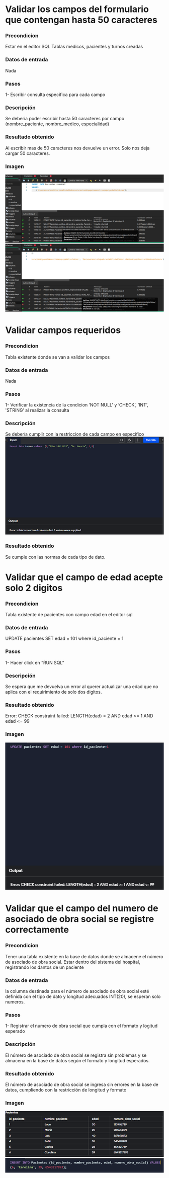 # Validar los campos del formulario que contengan hasta 50 caracteres

### Precondicion
Estar en el editor SQL
Tablas medicos, pacientes y turnos creadas

### Datos de entrada
Nada

### Pasos
1- Escribir  consulta especifica para cada campo

### Descripción
Se deberia poder escribir hasta 50 caracteres por campo (nombre_paciente, nombre_medico, especialidad)

### Resultado obtenido
Al escribir mas de 50 caracteres nos devuelve un error. Solo nos deja cargar 50 caracteres.
### Imagen
![Pacientes](/casosDePrueba/images/Pacientes1.png)
![Especialidad](/casosDePrueba/images/especialidad-nombre.png)


# Validar campos requeridos

### Precondicion
Tabla existente donde se van a validar los campos

### Datos de entrada
Nada

### Pasos
1- Verificar la existencia de la condicion ‘NOT NULL' y ‘CHECK’, ‘INT’, 'STRING’ al realizar la consulta

### Descripción
Se debería cumplir con la restriccion de cada campo en especifico
![](/casosDePrueba/images\validar-campos-requeridos.png)

### Resultado obtenido
Se cumple con las normas de cada tipo de dato.


# Validar que el campo de edad acepte solo 2 digitos

### Precondicion
Tabla existente de pacientes con campo edad en el editor sql

### Datos de entrada
UPDATE pacientes SET edad = 101 where id_paciente = 1

### Pasos
1- Hacer click en “RUN SQL“

### Descripción
Se espera que me devuelva un error al querer actualizar una edad que no aplica con el requirimiento de solo dos digitos.

### Resultado obtenido
Error: CHECK constraint failed: LENGTH(edad) = 2 AND edad >= 1 AND edad <= 99

### Imagen
![](/casosDePrueba/images/Edad.png)


# Validar que el campo del numero de asociado de obra social se registre correctamente

### Precondicion
Tener una tabla existente en la base de datos donde se almacene el número de asociado de obra social.
Estar dentro del sistema del hospital, registrando los dantos de un paciente

### Datos de entrada
la columna destinada para el número de asociado de obra social esté definida con el tipo de dato y longitud adecuados INT(20), se esperan solo numeros.

### Pasos
1- Registrar el numero de obra social que cumpla con el formato y logitud esperado

### Descripción
El número de asociado de obra social se registra sin problemas y se almacena en la base de datos según el formato y longitud esperados.

### Resultado obtenido
El número de asociado de obra social se ingresa sin errores en la base de datos, cumpliendo con la restricción de longitud y formato

### Imagen
![](/casosDePrueba/images/tablaPaciente.png)
![](/casosDePrueba/images/obraSocial.png)